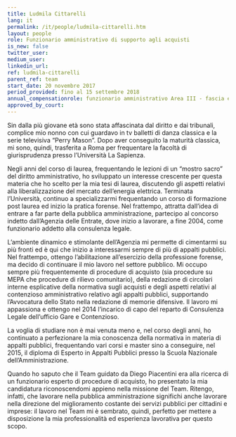 ```yaml
---
title: Ludmila Cittarelli
lang: it
permalink: /it/people/ludmila-cittarelli.htm 
layout: people
role: Funzionario amministrativo di supporto agli acquisti
is_new: false
twitter_user: 
medium_user: 
linkedin_url:
ref: ludmila-cittarelli
parent_ref: team
start_date: 20 novembre 2017
period_provided: fino al 15 settembre 2018
annual_compensationrole: funzionario amministrativo Area III - fascia economica F2 
approved_by_court: 
---
```

Sin dalla più giovane età sono stata affascinata dal diritto e dai tribunali, complice mio nonno con cui guardavo in tv balletti di danza classica e la serie televisiva “Perry Mason”. Dopo aver conseguito la maturità classica, mi sono, quindi, trasferita a Roma per frequentare la facoltà di giurisprudenza presso l’Università La Sapienza.

Negli anni del corso di laurea, frequentando le lezioni di un “mostro sacro” del diritto amministrativo, ho sviluppato un interesse crescente per questa materia che ho scelto per la mia tesi di laurea, discutendo gli aspetti relativi alla liberalizzazione del mercato dell’energia elettrica. Terminata l’Università, continuo a specializzarmi frequentando un corso di formazione post laurea ed inizio la pratica forense. Nel frattempo, attratta dall’idea di entrare a far parte della pubblica amministrazione, partecipo al concorso indetto dall’Agenzia delle Entrate, dove inizio a lavorare, a fine 2004, come funzionario addetto alla consulenza legale.

L’ambiente dinamico e stimolante dell’Agenzia mi permette di cimentarmi su più fronti ed è qui che inizio a interessarmi sempre di più di appalti pubblici. Nel frattempo, ottengo l’abilitazione all’esercizio della professione forense, ma decido di continuare il mio lavoro nel settore pubblico.  Mi occupo sempre più frequentemente di procedure di acquisto (sia procedure su MEPA che procedure di rilievo comunitario), della redazione di circolari interne esplicative della normativa sugli acquisti e degli aspetti relativi al contenzioso amministrativo relativo agli appalti pubblici, supportando l’Avvocatura dello Stato nella redazione di memorie difensive. Il lavoro mi appassiona e ottengo nel 2014 l’incarico di capo del reparto di Consulenza Legale dell’ufficio Gare e Contenzioso.

La voglia di studiare non è mai venuta meno e, nel corso degli anni, ho continuato a perfezionare la mia conoscenza della normativa in materia di appalti pubblici, frequentando vari corsi e master sino a conseguire, nel 2015, il diploma di Esperto in Appalti Pubblici presso la Scuola Nazionale dell’Amministrazione.

Quando ho saputo che il Team guidato da Diego Piacentini era alla ricerca di un funzionario esperto di procedure di acquisto, ho presentato la mia candidatura riconoscendomi appieno nella missione del Team. Ritengo, infatti, che lavorare nella pubblica amministrazione significhi anche lavorare nella direzione del miglioramento costante dei servizi pubblici per cittadini e imprese: il lavoro nel Team mi è sembrato, quindi, perfetto per mettere a disposizione la mia professionalità ed esperienza lavorativa per questo scopo.
